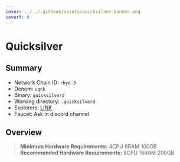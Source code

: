 ```yaml
---
cover: ../../.gitbook/assets/quicksilver-banner.png
coverY: 0
---
```


# Quicksilver

## Summary

* Network Chain ID: `rhye-3`
* Denom: `uqck`
* Binary: `quicksilverd`
* Working directory: `.quicksilverd`
* Explorers: [LINK](https://testnet.quicksilver.explorers.guru/)
* Faucet: Ask in discord channel

## Overview

> **Minimum Hardware Requirements:** 4CPU 8RAM 100GB \
> **Recommended Hardware Requirements:** 8CPU 16RAM 200GB
